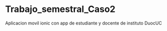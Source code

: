 # Trabajo_semestral_Caso2
Aplicacion movil ionic con app de estudiante y docente de instituto DuocUC
